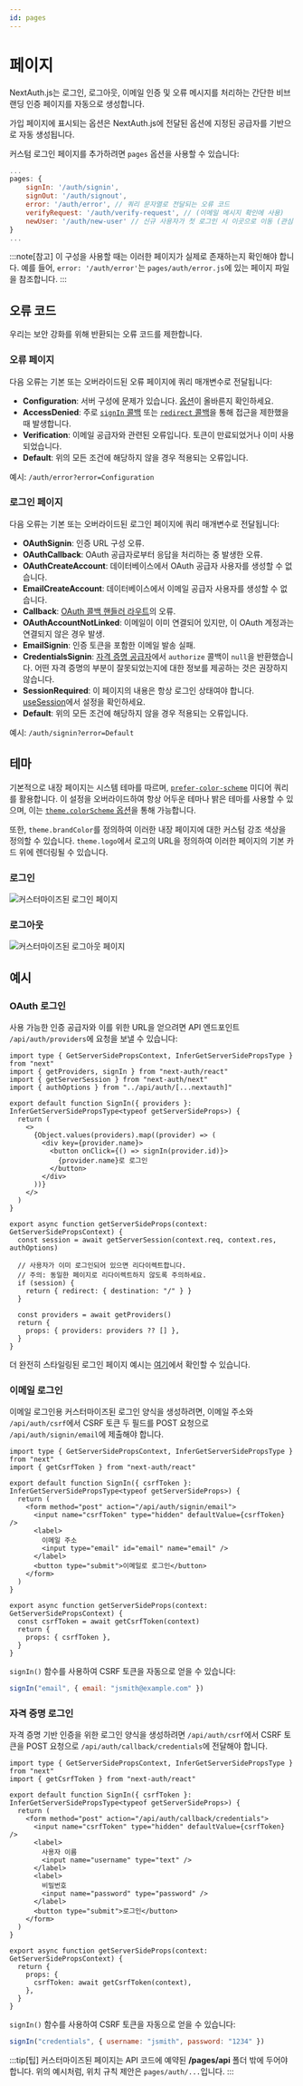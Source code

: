 ```yaml
---
id: pages
---
```

# 페이지

NextAuth.js는 로그인, 로그아웃, 이메일 인증 및 오류 메시지를 처리하는 간단한 비브랜딩 인증 페이지를 자동으로 생성합니다.

가입 페이지에 표시되는 옵션은 NextAuth.js에 전달된 옵션에 지정된 공급자를 기반으로 자동 생성됩니다.

커스텀 로그인 페이지를 추가하려면 `pages` 옵션을 사용할 수 있습니다:

```javascript title="pages/api/auth/[...nextauth].js"
... 
pages: {
    signIn: '/auth/signin',
    signOut: '/auth/signout',
    error: '/auth/error', // 쿼리 문자열로 전달되는 오류 코드
    verifyRequest: '/auth/verify-request', // (이메일 메시지 확인에 사용)
    newUser: '/auth/new-user' // 신규 사용자가 첫 로그인 시 이곳으로 이동 (관심 없으면 속성을 생략)
}
...
```
:::note[참고]
이 구성을 사용할 때는 이러한 페이지가 실제로 존재하는지 확인해야 합니다. 예를 들어, `error: '/auth/error'`는 `pages/auth/error.js`에 있는 페이지 파일을 참조합니다.
:::

## 오류 코드

우리는 보안 강화를 위해 반환되는 오류 코드를 제한합니다.

### 오류 페이지

다음 오류는 기본 또는 오버라이드된 오류 페이지에 쿼리 매개변수로 전달됩니다:

- **Configuration**: 서버 구성에 문제가 있습니다. [옵션](https://next-auth.js.org/configuration/options#options)이 올바른지 확인하세요.
- **AccessDenied**: 주로 [`signIn` 콜백](https://next-auth.js.org/configuration/callbacks#sign-in-callback) 또는 [`redirect` 콜백](https://next-auth.js.org/configuration/callbacks#redirect-callback)을 통해 접근을 제한했을 때 발생합니다.
- **Verification**: 이메일 공급자와 관련된 오류입니다. 토큰이 만료되었거나 이미 사용되었습니다.
- **Default**: 위의 모든 조건에 해당하지 않을 경우 적용되는 오류입니다.

예시: `/auth/error?error=Configuration`

### 로그인 페이지

다음 오류는 기본 또는 오버라이드된 로그인 페이지에 쿼리 매개변수로 전달됩니다:

- **OAuthSignin**: 인증 URL 구성 오류.
- **OAuthCallback**: OAuth 공급자로부터 응답을 처리하는 중 발생한 오류.
- **OAuthCreateAccount**: 데이터베이스에서 OAuth 공급자 사용자를 생성할 수 없습니다.
- **EmailCreateAccount**: 데이터베이스에서 이메일 공급자 사용자를 생성할 수 없습니다.
- **Callback**: [OAuth 콜백 핸들러 라우트](https://github.com/nextauthjs/next-auth/blob/v4/packages/next-auth/src/core/routes/callback.ts)의 오류.
- **OAuthAccountNotLinked**: 이메일이 이미 연결되어 있지만, 이 OAuth 계정과는 연결되지 않은 경우 발생.
- **EmailSignin**: 인증 토큰을 포함한 이메일 발송 실패.
- **CredentialsSignin**: [자격 증명 공급자](https://next-auth.js.org/providers/credentials)에서 `authorize` 콜백이 `null`을 반환했습니다. 어떤 자격 증명의 부분이 잘못되었는지에 대한 정보를 제공하는 것은 권장하지 않습니다.
- **SessionRequired**: 이 페이지의 내용은 항상 로그인 상태여야 합니다. [useSession](https://next-auth.js.org/getting-started/client#require-session)에서 설정을 확인하세요.
- **Default**: 위의 모든 조건에 해당하지 않을 경우 적용되는 오류입니다.

예시: `/auth/signin?error=Default`

## 테마

기본적으로 내장 페이지는 시스템 테마를 따르며, [`prefer-color-scheme`](https://developer.mozilla.org/en-US/docs/Web/CSS/@media/prefers-color-scheme) 미디어 쿼리를 활용합니다. 이 설정을 오버라이드하여 항상 어두운 테마나 밝은 테마를 사용할 수 있으며, 이는 [`theme.colorScheme` 옵션](https://next-auth.js.org/configuration/options#theme)을 통해 가능합니다.

또한, `theme.brandColor`를 정의하여 이러한 내장 페이지에 대한 커스텀 강조 색상을 정의할 수 있습니다. `theme.logo`에서 로고의 URL을 정의하여 이러한 페이지의 기본 카드 위에 렌더링될 수 있습니다.

### 로그인

![커스터마이즈된 로그인 페이지](https://next-auth.js.org/assets/images/pages_signin-940a5db521096f0bace59b44ecfd78b1.png)

### 로그아웃

![커스터마이즈된 로그아웃 페이지](https://next-auth.js.org/assets/images/pages_signout-0d202813326a52aa99579ce9894b9064.png)

## 예시

### OAuth 로그인

사용 가능한 인증 공급자와 이를 위한 URL을 얻으려면 API 엔드포인트 `/api/auth/providers`에 요청을 보낼 수 있습니다:

```tsx title="pages/auth/signin.tsx"
import type { GetServerSidePropsContext, InferGetServerSidePropsType } from "next"
import { getProviders, signIn } from "next-auth/react"
import { getServerSession } from "next-auth/next"
import { authOptions } from "../api/auth/[...nextauth]"

export default function SignIn({ providers }: InferGetServerSidePropsType<typeof getServerSideProps>) {
  return (
    <>
      {Object.values(providers).map((provider) => (
        <div key={provider.name}>
          <button onClick={() => signIn(provider.id)}>
            {provider.name}로 로그인
          </button>
        </div>
      ))}
    </>
  )
}

export async function getServerSideProps(context: GetServerSidePropsContext) {
  const session = await getServerSession(context.req, context.res, authOptions)
  
  // 사용자가 이미 로그인되어 있으면 리다이렉트합니다.
  // 주의: 동일한 페이지로 리다이렉트하지 않도록 주의하세요.
  if (session) {
    return { redirect: { destination: "/" } }
  }

  const providers = await getProviders()
  return {
    props: { providers: providers ?? [] },
  }
}
```

더 완전히 스타일링된 로그인 페이지 예시는 [여기](https://github.com/ndom91/next-auth-example-sign-in-page)에서 확인할 수 있습니다.

### 이메일 로그인

이메일 로그인용 커스터마이즈된 로그인 양식을 생성하려면, 이메일 주소와 `/api/auth/csrf`에서 CSRF 토큰 두 필드를 POST 요청으로 `/api/auth/signin/email`에 제출해야 합니다.


```tsx title="pages/auth/email-signin.tsx"
import type { GetServerSidePropsContext, InferGetServerSidePropsType } from "next"
import { getCsrfToken } from "next-auth/react"

export default function SignIn({ csrfToken }: InferGetServerSidePropsType<typeof getServerSideProps>) {
  return (
    <form method="post" action="/api/auth/signin/email">
      <input name="csrfToken" type="hidden" defaultValue={csrfToken} />
      <label>
        이메일 주소
        <input type="email" id="email" name="email" />
      </label>
      <button type="submit">이메일로 로그인</button>
    </form>
  )
}

export async function getServerSideProps(context: GetServerSidePropsContext) {
  const csrfToken = await getCsrfToken(context)
  return {
    props: { csrfToken },
  }
}
```

`signIn()` 함수를 사용하여 CSRF 토큰을 자동으로 얻을 수 있습니다:

```javascript
signIn("email", { email: "jsmith@example.com" })
```

### 자격 증명 로그인

자격 증명 기반 인증을 위한 로그인 양식을 생성하려면 `/api/auth/csrf`에서 CSRF 토큰을 POST 요청으로 `/api/auth/callback/credentials`에 전달해야 합니다.

```tsx title="pages/auth/credentials-signin.tsx"
import type { GetServerSidePropsContext, InferGetServerSidePropsType } from "next"
import { getCsrfToken } from "next-auth/react"

export default function SignIn({ csrfToken }: InferGetServerSidePropsType<typeof getServerSideProps>) {
  return (
    <form method="post" action="/api/auth/callback/credentials">
      <input name="csrfToken" type="hidden" defaultValue={csrfToken} />
      <label>
        사용자 이름
        <input name="username" type="text" />
      </label>
      <label>
        비밀번호
        <input name="password" type="password" />
      </label>
      <button type="submit">로그인</button>
    </form>
  )
}

export async function getServerSideProps(context: GetServerSidePropsContext) {
  return {
    props: {
      csrfToken: await getCsrfToken(context),
    },
  }
}
```

`signIn()` 함수를 사용하여 CSRF 토큰을 자동으로 얻을 수 있습니다:

```javascript
signIn("credentials", { username: "jsmith", password: "1234" })
```

:::tip[팁]
커스터마이즈된 페이지는 API 코드에 예약된 **/pages/api** 폴더 밖에 두어야 합니다. 위의 예시처럼, 위치 규칙 제안은 `pages/auth/...`입니다.
:::
